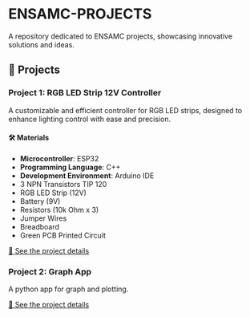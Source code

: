 # ENSAMC-PROJECTS

A repository dedicated to ENSAMC projects, showcasing innovative solutions and ideas.

## 🚀 Projects

### **Project 1**: RGB LED Strip 12V Controller  
A customizable and efficient controller for RGB LED strips, designed to enhance lighting control with ease and precision.  

#### 🛠️ Materials

- **Microcontroller**: ESP32  
- **Programming Language**: C++  
- **Development Environment**: Arduino IDE  
- 3 NPN Transistors TIP 120  
- RGB LED Strip (12V)  
- Battery (9V)  
- Resistors (10k Ohm x 3)  
- Jumper Wires  
- Breadboard  
- Green PCB Printed Circuit  

[🔗 See the project details](https://github.com/HoussamCbk/ENSAMC-PROJECTS/tree/main/RGB%20LED%20STRIP%2012V%20Controller)

### **Project 2**: Graph App  
A python app for graph and plotting.  

[🔗 See the project details](https://github.com/HoussamCbk/ENSAMC-PROJECTS/tree/main/GraphApp)


